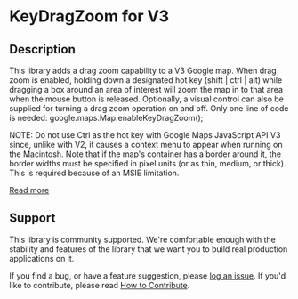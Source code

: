KeyDragZoom for V3
===================

## Description

This library adds a drag zoom capability to a V3 Google map. When drag zoom is enabled, holding down a designated hot key (shift | ctrl | alt) while dragging a box around an area of interest will zoom the map in to that area when the mouse button is released. Optionally, a visual control can also be supplied for turning a drag zoom operation on and off. Only one line of code is needed: google.maps.Map.enableKeyDragZoom();

NOTE: Do not use Ctrl as the hot key with Google Maps JavaScript API V3 since, unlike with V2, it causes a context menu to appear when running on the Macintosh.
Note that if the map's container has a border around it, the border widths must be specified in pixel units (or as thin, medium, or thick). This is required because of an MSIE limitation.

[Read more][more]

## Support

This library is community supported. We're comfortable enough with the stability and features of
the library that we want you to build real production applications on it.

If you find a bug, or have a feature suggestion, please [log an issue][issues]. If you'd like to
contribute, please read [How to Contribute][contrib].

[issues]: https://github.com/googlemaps/v3-utility-library/issues
[contrib]: https://github.com/googlemaps/v3-utility-library/blob/master/archive/keydragzoom/CONTRIB.md
[more]: http://htmlpreview.github.io/?https://github.com/googlemaps/v3-utility-library/blob/master/archive/keydragzoom/docs/reference.html